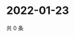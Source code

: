 # 2022-01-23

共 0 条

<!-- BEGIN WEIBO -->
<!-- 最后更新时间 Sun Jan 23 2022 18:00:50 GMT+0800 (China Standard Time) -->

<!-- END WEIBO -->
